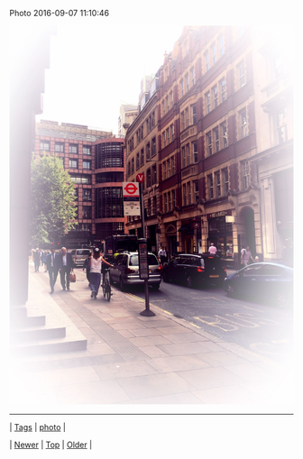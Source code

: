 <!--
title: Photo 2016-09-07 11
date: 2020-06-28T15:27:00.127Z
tags: photo
-->


Photo 2016-09-07 11:10:46

![](150071086552-0.jpg)

<!--BOTTOM-POST-NAVIGATION-->
---

| [Tags](tags.md) | [photo](tag-photo.md) |

| [Newer](150068093656.md) | [Top](index.md) | [Older](150073747641.md) |